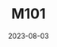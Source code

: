---
title: M101
date: 2023-08-03
image: Light_AutoSave_Stack.jpeg
gear:
- ref: azgti
- ref: 5se
- ref: asi662
  settings:
    exposure: 60s
    gain: 150
    binning: 1x
    frames:
      units: ""
      lights: 1
catalogues:
- Messier
- NGC
targets:
---